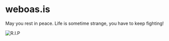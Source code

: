 # weboas.is
May you rest in peace. Life is sometime strange, you have to keep fighting!

![R.I.P](https://i.imgur.com/0OwVvNV.png)
